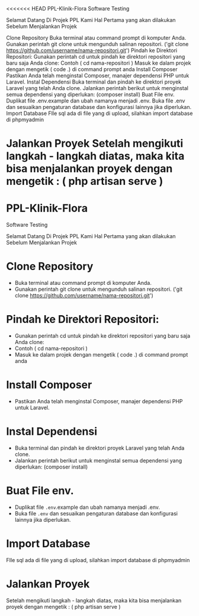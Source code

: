 <<<<<<< HEAD
PPL-Klinik-Flora
Software Testing

Selamat Datang Di Projek PPL Kami Hal Pertama yang akan dilakukan Sebelum Menjalankan Projek

Clone Repository
Buka terminal atau command prompt di komputer Anda.
Gunakan perintah git clone untuk mengunduh salinan repositori. ('git clone https://github.com/username/nama-repositori.git')
Pindah ke Direktori Repositori:
Gunakan perintah cd untuk pindah ke direktori repositori yang baru saja Anda clone:
Contoh ( cd nama-repositori )
Masuk ke dalam projek dengan mengetik ( code .) di command prompt anda
Install Composer
Pastikan Anda telah menginstal Composer, manajer dependensi PHP untuk Laravel.
Instal Dependensi
Buka terminal dan pindah ke direktori proyek Laravel yang telah Anda clone.
Jalankan perintah berikut untuk menginstal semua dependensi yang diperlukan: (composer install)
Buat File env.
Duplikat file .env.example dan ubah namanya menjadi .env.
Buka file .env dan sesuaikan pengaturan database dan konfigurasi lainnya jika diperlukan.
Import Database
FIle sql ada di file yang di upload, silahkan import database di phpmyadmin

Jalankan Proyek
Setelah mengikuti langkah - langkah diatas, maka kita bisa menjalankan proyek dengan mengetik : ( php artisan serve )
=======
# PPL-Klinik-Flora
Software Testing

Selamat Datang Di Projek PPL Kami 
Hal Pertama yang akan dilakukan Sebelum Menjalankan Projek

# Clone Repository
- Buka terminal atau command prompt di komputer Anda.
- Gunakan perintah git clone untuk mengunduh salinan repositori.
('git clone https://github.com/username/nama-repositori.git')

# Pindah ke Direktori Repositori:
- Gunakan perintah cd untuk pindah ke direktori repositori yang baru saja Anda clone:
- Contoh ( cd nama-repositori )
-  Masuk ke dalam projek dengan mengetik
   ( code .) di command prompt anda

# Install Composer
- Pastikan Anda telah menginstal Composer, manajer dependensi PHP untuk Laravel.

# Instal Dependensi 
- Buka terminal dan pindah ke direktori proyek Laravel yang telah Anda clone.
- Jalankan perintah berikut untuk menginstal semua dependensi yang diperlukan:
   (composer install)
# Buat File env.
- Duplikat file `.env`.example dan ubah namanya menjadi .env.
- Buka file `.env` dan sesuaikan pengaturan database dan konfigurasi lainnya jika diperlukan.

# Import Database
 FIle sql ada di file yang di upload, silahkan import database di phpmyadmin


# Jalankan Proyek
Setelah mengikuti langkah - langkah diatas, maka kita bisa menjalankan proyek dengan mengetik : 
( php artisan serve )
